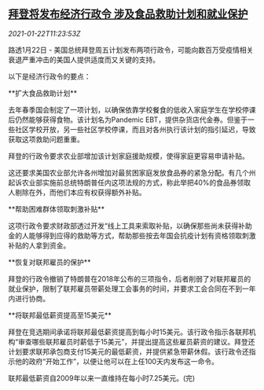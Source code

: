 <!--1611321800000-->
[拜登将发布经济行政令 涉及食品救助计划和就业保护](https://cn.reuters.com/article/us-biden-order-food-job-0122-idCNKBS29R1AT)
------

<div><i>2021-01-22T11:23:53Z</i></div><p>路透1月22日 - 美国总统拜登周五计划发布两项行政令，可能向数百万受疫情相关衰退严重冲击的美国人提供适度而又关键的支持。</p><p>以下是经济行政令的要点：</p><p>**扩大食品救助计划**</p><p>去年春季国会制定了一项计划，以确保依靠学校餐食的低收入家庭学生在学校停课后仍然能够获得食物。该计划名为Pandemic EBT，提供杂货店代金券。但鉴于一些社区学校开放，另一些社区学校停课，而且对各州执行该计划的指引延迟，导致获取这项救助问题重重。</p><p>拜登的行政令要求农业部增加该计划家庭援助规模，使得家庭更容易申请补贴。</p><p>这还要求美国农业部允许各州增加对最贫困家庭发放食品券的紧急分配。有几个州起诉农业部实施前总统特朗普任内这项法规的方式，称此举把40%的食品券领取人剔除在外，而他们本应有权获得额外补贴。</p><p>**帮助困难群体领取刺激补贴**</p><p>这项行政令要求财政部透过开发“线上工具来索取补贴，以确保那些尚未获得补助金的人能够得到应得的救助等方式，帮助那些按去年国会抗疫计划有资格领取刺激补贴的人拿到资金。</p><p>**恢复对联邦雇员的保护**</p><p>拜登的行政令撤销了特朗普在2018年公布的三项指令，后者削弱了对联邦雇员的就业保护，限制了联邦雇员带薪处理工会事务的时间，并要求工会合同在不到一年内进行协商。</p><p>**将联邦最低薪资提高至15美元**</p><p>拜登在竞选期间承诺将联邦最低薪资提高到每小时15美元。该行政令指示各联邦机构“审查哪些联邦雇员时薪低于15美元”，并提出提高这些雇员薪资的建议。拜登还计划要求联邦承包商支付15美元的最低薪资，并提供紧急带薪休假。该行政令还指示他的政府“开始工作”，以便让他可以在上任100天内发布这一命令。</p><p>联邦最低薪资自2009年以来一直维持在每小时7.25美元。(完)</p>
